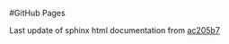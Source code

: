 #GitHub Pages

Last update of sphinx html documentation from [ac205b7](https://github.com/earthdaily/earthdaily-python-client/tree/ac205b781c05ea5a2a9870f695cd16a80e335632)
